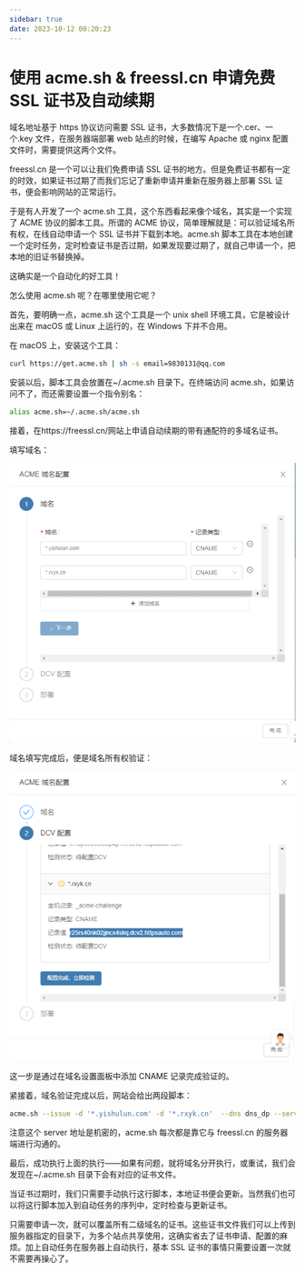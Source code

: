 ```yaml
---
sidebar: true
date: 2023-10-12 00:20:23
---
```


# 使用 acme.sh & freessl.cn 申请免费 SSL 证书及自动续期

域名地址基于 https 协议访问需要 SSL 证书，大多数情况下是一个.cer、一个.key 文件，在服务器端部署 web 站点的时候，在编写 Apache 或 nginx 配置文件时，需要提供这两个文件。

freessl.cn 是一个可以让我们免费申请 SSL 证书的地方。但是免费证书都有一定的时效，如果证书过期了而我们忘记了重新申请并重新在服务器上部署 SSL 证书，便会影响网站的正常运行。

于是有人开发了一个 acme.sh 工具，这个东西看起来像个域名，其实是一个实现了 ACME 协议的脚本工具。所谓的 ACME 协议，简单理解就是：可以验证域名所有权，在线自动申请一个 SSL 证书并下载到本地。acme.sh 脚本工具在本地创建一个定时任务，定时检查证书是否过期，如果发现要过期了，就自己申请一个，把本地的旧证书替换掉。

这确实是一个自动化的好工具！

怎么使用 acme.sh 呢？在哪里使用它呢？

首先，要明确一点，acme.sh 这个工具是一个 unix shell 环境工具，它是被设计出来在 macOS 或 Linux 上运行的，在 Windows 下并不合用。

在 macOS 上，安装这个工具：

```bash
curl https://get.acme.sh | sh -s email=9830131@qq.com
```

安装以后，脚本工具会放置在~/.acme.sh 目录下。在终端访问 acme.sh，如果访问不了，而还需要设置一个指令别名：

```bash
alias acme.sh=~/.acme.sh/acme.sh
```

接着，在https://freessl.cn/网站上申请自动续期的带有通配符的多域名证书。

填写域名：

![image-20231012003243941](./assets/image-20231012003243941.png)

域名填写完成后，便是域名所有权验证：

![image-20231012003307779](./assets/image-20231012003307779.png)

这一步是通过在域名设置面板中添加 CNAME 记录完成验证的。

紧接着，域名验证完成以后，网站会给出两段脚本：

```bash
acme.sh --issue -d '*.yishulun.com' -d '*.rxyk.cn'  --dns dns_dp --server https://acme.freessl.cn/v2/DV90/directory/i33ey2k462**** --debug
```

注意这个 server 地址是机密的，acme.sh 每次都是靠它与 freessl.cn 的服务器端进行沟通的。

最后，成功执行上面的执行——如果有问题，就将域名分开执行，或重试，我们会发现在~/.acme.sh 目录下会有对应的证书文件。

当证书过期时，我们只需要手动执行这行脚本，本地证书便会更新。当然我们也可以将这行脚本加入到自动任务的序列中，定时检查与更新证书。

只需要申请一次，就可以覆盖所有二级域名的证书。这些证书文件我们可以上传到服务器指定的目录下，为多个站点共享使用，这确实省去了证书申请、配置的麻烦。加上自动任务在服务器上自动执行，基本 SSL 证书的事情只需要设置一次就不需要再操心了。
